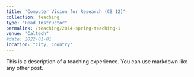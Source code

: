 ```yaml
---
title: "Computer Vision for Research (CS 12)"
collection: teaching
type: "Head Instructor"
permalink: /teaching/2014-spring-teaching-1
venue: "Caltech"
#date: 2022-01-01
location: "City, Country"
---
```


This is a description of a teaching experience. You can use markdown like any other post.